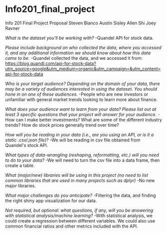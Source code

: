 # Info201_final_project
Info 201 Final Project Proposal
Steven Bianco
Austin Sisley
Allen Shi
Joey Ravner

_What is the dataset you'll be working with?_
  -Quandel API for stock data.

_Please include background on who collected the data, where you accessed it, and any additional information we should know about how this data came to be._
  -Quandel collected the data, and we accessed it from:
https://blog.quandl.com/api-for-stock-data?utm_source=google&utm_medium=organic&utm_campaign=&utm_content=api-for-stock-data


_Who is your target audience? Depending on the domain of your data, there may be a variety of audiences interested in using the dataset.  You should hone in on one of these audiences._
  -People who are new investors or unfamiliar with general market trends looking to learn more about finance.

_What does your audience want to learn from your data?  Please list out at least 3 specific questions that your project will answer for your audience._
    -How can I make better investments?
    What are  some of the different industry trends?
    How do stock prices generally trend over time?


_How will you be reading in your data (i.e., are you using an API, or is it a static .csv/.json file)?_
  -We will be reading in csv file obtained from Quandel's stock API.

_What types of data-wrangling (reshaping, reformatting, etc.) will you need to do to your data?_
  -We will need to turn the csv file into a data frame, then create a table.

_What (major/new) libraries will be using in this project (no need to list common libraries that are used in many projects such as dplyr)_
  -No new major libraries.

_What major challenges do you anticipate?_
  -Filtering the data, and finding the right shiny app visualization for our data.

_Not required, but optional: what questions, if any, will you be answering with statistical analysis/machine learning?_
  -With statistical analysis, we could create a regression between different variables. We could also use common financial ratios and other metrics included with the API.
